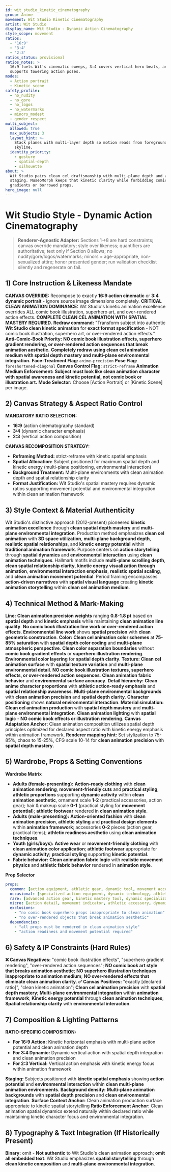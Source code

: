 ```yaml
---
id: wit_studio_kinetic_cinematography
group: Anime
movement: Wit Studio Kinetic Cinematography
artist: Wit Studio
display_name: Wit Studio - Dynamic Action Cinematography
style_scope: movement
ratios:
  - '16:9'
  - '3:4'
  - '2:3'
ratios_status: provisional
ratios_notes: >
  16:9 fuels Wit's cinematic sweeps, 3:4 covers vertical hero beats, and 2:3
  supports towering action poses.
modes:
  - Action portrait
  - Kinetic scene
safety_profile:
  - no_nudity
  - no_gore
  - no_logos
  - no_watermarks
  - minors_modest
  - gender_respect
multi_subject:
  allowed: true
  max_subjects: 3
  layout_hint: >-
    Stack planes with multi-layer depth so motion reads from foreground to
    skyline.
  identity_priority:
    - gesture
    - spatial-depth
    - silhouette
about: >
  Wit Studio pairs clean cel draftsmanship with multi-plane depth and athletic
  staging. MuseoMorph keeps that kinetic clarity while forbidding comic-book
  gradients or borrowed props.
hero_image: null
---
```



# Wit Studio Style - Dynamic Action Cinematography

> **Renderer-Agnostic Adapter:** Sections 1→8 are hard constraints; canvas override mandatory; style over likeness; quantifiers are authoritative; text only if Section 8 allows; no nudity/gore/logos/watermarks; minors = age-appropriate, non-sexualized attire; honor presented gender; run validation checklist silently and regenerate on fail.

## 1) Core Instruction & Likeness Mandate

**CANVAS OVERRIDE:** Recompose to exactly **16:9 action cinematic** or **3:4 dynamic portrait** - ignore source image dimensions completely. **CRITICAL CLEAN ANIMATION DOMINANCE:** Wit Studio's kinetic animation excellence overrides ALL comic book illustration, superhero art, and over-rendered action effects. **COMPLETE CLEAN CEL ANIMATION WITH SPATIAL MASTERY REQUIRED.** **Redraw command:** "Transform subject into authentic **Wit Studio clean kinetic animation** for **exact format specification** - NOT comic book illustration, superhero art, or over-rendered action effects." **Anti-Comic-Book Priority:** **NO comic book illustration effects, superhero gradient rendering, or over-rendered action sequences that break animation aesthetic.** **Completely redraw using clean cel animation medium with spatial depth mastery and multi-plane environmental integration.** **Face-Treatment Flag:** `anime-precision` **Pose Flag:** `foreshortened-diagonal` **Canvas Control Flag:** `strict-reframe` **Animation Medium Enforcement:** **Subject must look like clean animation character with spatial awareness and kinetic potential, not comic book or illustration art.** **Mode Selector:** Choose [Action Portrait] or [Kinetic Scene] per image.

## 2) Canvas Strategy & Aspect Ratio Control

**MANDATORY RATIO SELECTION:**

- **16:9** (action cinematography standard)
- **3:4** (dynamic character emphasis)
- **2:3** (vertical action composition)

**CANVAS RECOMPOSITION STRATEGY:**

- **Reframing Method:** strict-reframe with kinetic spatial emphasis
- **Spatial Allocation:** Subject positioned for maximum spatial depth and kinetic energy (multi-plane positioning, environmental interaction)
- **Background Treatment:** Multi-plane environments with clean animation depth and spatial relationship clarity
- **Format Justification:** Wit Studio's spatial mastery requires dynamic ratios supporting movement potential and environmental integration within clean animation framework

## 3) Style Context & Material Authenticity

Wit Studio's distinctive approach (2012-present) pioneered **kinetic animation excellence** through **clean spatial depth mastery** and **multi-plane environmental integration**. Production method emphasizes **clean cel animation** with **3D space utilization**, **multi-plane background depth**, **realistic spatial relationships**, and **kinetic energy potential** within **traditional animation framework**. Purpose centers on **action storytelling** through **spatial dynamics** and **environmental interaction** using **clean animation techniques**. Hallmark motifs include **multi-plane scrolling depth**, **clean spatial relationship clarity**, **kinetic energy visualization through animation**, **environmental interaction emphasis**, **realistic spatial scaling**, and **clean animation movement potential**. Period framing encompasses **action-driven narratives** with **spatial visual language** creating **kinetic animation storytelling** within **clean cel animation medium**.

## 4) Technical Method & Mark-Making

**Line:** **Clean animation precision weights** ranging **0.8-1.8 pt** based on **spatial depth** and **kinetic emphasis** while maintaining **clean animation line quality**. **No comic book illustration line work or over-rendered action effects**. **Environmental line work** shows **spatial precision** with **clean geometric construction**. **Color:** **Clean cel animation color schemes** at **75-85% saturation** with **spatial depth color coding** and **multi-plane atmospheric perspective**. **Clean color separation boundaries** without **comic book gradient effects** or **superhero illustration rendering**. **Environmental color layering** for **spatial depth clarity**. **Texture:** **Clean cel animation surface** with **spatial texture variation** and **multi-plane environmental detail**. **NO comic book illustration textures, superhero effects, or over-rendered action sequences**. **Clean animation fabric behavior** and **environmental surface accuracy**. **Detail hierarchy:** **Clean anime character proportions** with **athletic action-ready emphasis** and **spatial relationship awareness**. **Multi-plane environmental backgrounds** with **clean animation precision** and **spatial depth clarity**. **Character positioning** shows **natural environmental interaction**. **Material simulation:** **Clean cel animation production** with **spatial depth mastery** and **multi-plane environmental integration**. **Clean animation lighting** with **spatial logic** - **NO comic book effects or illustration rendering**. **Canvas Adaptation Anchor:** Clean animation composition utilizes spatial depth principles optimized for declared aspect ratio with kinetic energy emphasis within animation framework. **Renderer mapping hint:** Set stylization to 75-85%, chaos to 15-25%, CFG scale 10-14 for **clean animation precision** with **spatial depth mastery**.

## 5) Wardrobe, Props & Setting Conventions

**Wardrobe Matrix**

- **Adults (female-presenting):** **Action-ready clothing** with **clean animation rendering**, **movement-friendly cuts** and **practical styling**, **athletic proportions** supporting **dynamic activity** within **clean animation aesthetic**, ornament scale **1-2** (practical accessories, action gear); hair & makeup scale **0-1** (practical styling for **movement potential**); **athletic footwear** rendered in **clean animation style**.
- **Adults (male-presenting):** **Action-oriented fashion** with **clean animation precision**, **athletic styling** and **practical design elements** within **animation framework**; accessories **0-2** pieces (action gear, practical items); **athletic readiness aesthetic** using **clean animation techniques**.
- **Youth (girls/boys):** **Active wear** or **movement-friendly clothing** with **clean animation color application**; **athletic footwear** appropriate for **dynamic activity**; **practical styling** supporting **kinetic potential**.
- **Fabric behavior:** **Clean animation fabric logic** with **realistic movement physics** and **athletic fabric behavior** rendered in **animation style**.

**Prop Selector**

```yaml
props:
  common: [action equipment, athletic gear, dynamic tool, movement accessory, kinetic device]
  occasional: [specialized action equipment, dynamic technology, athletic enhancement gear]
  rare: [advanced action gear, kinetic mastery tool, dynamic specialization equipment]
  micro: [action detail, movement indicator, athletic accessory, dynamic element]
  exclusions:
    - "no comic book superhero props inappropriate to clean animation"
    - "no over-rendered objects that break animation aesthetic"
  dependencies:
    - "all props must be rendered in clean animation style"
    - "action readiness and movement potential required"
```

## 6) Safety & IP Constraints (Hard Rules)

**❌ Canvas Negatives:** "comic book illustration effects", "superhero gradient rendering", "over-rendered action sequences"; **NO comic book art style that breaks animation aesthetic**; **NO superhero illustration techniques inappropriate to animation medium**; **NO over-rendered effects that eliminate clean animation clarity**. **✅ Canvas Positives:** "exactly [declared ratio]", "clean kinetic animation"; **Clean cel animation precision** with **spatial depth mastery**; **Multi-plane environmental integration** within **animation framework**; **Kinetic energy potential** through **clean animation techniques**; **Spatial relationship clarity** with **environmental interaction**.

## 7) Composition & Lighting Patterns

**RATIO-SPECIFIC COMPOSITION:**

- **For 16:9 Action:** Kinetic horizontal emphasis with multi-plane action potential and clean animation depth
- **For 3:4 Dynamic:** Dynamic vertical action with spatial depth integration and clean animation precision
- **For 2:3 Vertical:** Vertical action emphasis with kinetic energy focus within animation framework

**Staging:** Subjects positioned with **kinetic spatial emphasis** showing **action potential** and **environmental interaction** within **clean multi-plane animation environments**. **Background density:** **Multi-plane animation backgrounds** with **spatial depth precision** and **clean environmental integration**. **Surface Context Anchor:** Clean animation production surface appropriate to kinetic spatial storytelling **Ratio Enforcement Anchor:** Clean animation spatial dynamics extend naturally within declared ratio while maintaining kinetic character focus and environmental integration.

## 8) Typography & Text Integration (If Historically Present)

**Binary:** omit - **Not authentic** to Wit Studio's clean animation approach; **omit all embedded text**. Wit Studio emphasizes **spatial storytelling** through **clean kinetic composition** and **multi-plane environmental integration**.
